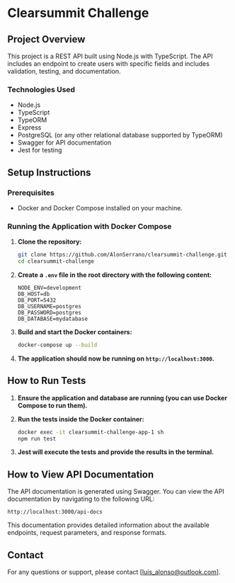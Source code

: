
# Clearsummit Challenge

## Project Overview

This project is a REST API built using Node.js with TypeScript. The API includes an endpoint to create users with specific fields and includes validation, testing, and documentation.

### Technologies Used

- Node.js
- TypeScript
- TypeORM
- Express
- PostgreSQL (or any other relational database supported by TypeORM)
- Swagger for API documentation
- Jest for testing

## Setup Instructions

### Prerequisites

- Docker and Docker Compose installed on your machine.

### Running the Application with Docker Compose

1. **Clone the repository:**

   ```bash
   git clone https://github.com/AlonSerrano/clearsummit-challenge.git
   cd clearsummit-challenge
   ```

2. **Create a `.env` file in the root directory with the following content:**

   ```env
   NODE_ENV=development
   DB_HOST=db
   DB_PORT=5432
   DB_USERNAME=postgres
   DB_PASSWORD=postgres
   DB_DATABASE=mydatabase
   ```

3. **Build and start the Docker containers:**

   ```bash
   docker-compose up --build
   ```

4. **The application should now be running on `http://localhost:3000`.**

## How to Run Tests

1. **Ensure the application and database are running (you can use Docker Compose to run them).**

2. **Run the tests inside the Docker container:**

   ```bash
   docker exec -it clearsummit-challenge-app-1 sh
   npm run test
   ```

3. **Jest will execute the tests and provide the results in the terminal.**

## How to View API Documentation

The API documentation is generated using Swagger. You can view the API documentation by navigating to the following URL:

```
http://localhost:3000/api-docs
```

This documentation provides detailed information about the available endpoints, request parameters, and response formats.

## Contact

For any questions or support, please contact [luis_alonso@outlook.com].
